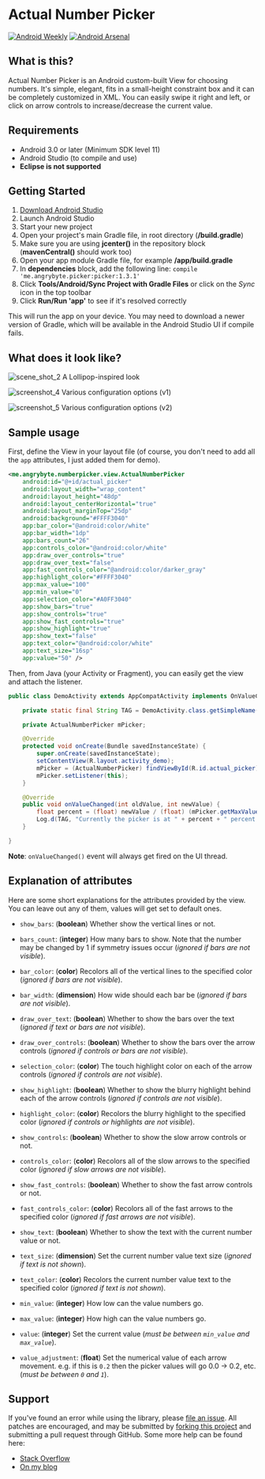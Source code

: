 Actual Number Picker
====================
[![Android Weekly](https://img.shields.io/badge/Android%20Weekly-185-blue.svg)](http://androidweekly.net/issues/issue-185)
[![Android Arsenal](https://img.shields.io/badge/Android%20Arsenal-Actual%20Number%20Picker-brightgreen.svg?style=flat)](http://android-arsenal.com/details/1/3415)

What is this?
-------------
Actual Number Picker is an Android custom-built View for choosing numbers. 
It's simple, elegant, fits in a small-height constraint box and it can be completely customized in XML.
You can easily swipe it right and left, or click on arrow controls to increase/decrease the current value.

Requirements
------------
- Android 3.0 or later (Minimum SDK level 11)
- Android Studio (to compile and use)
- **Eclipse is not supported**

Getting Started
---------------
1. [Download Android Studio](http://developer.android.com/sdk/index.html)
1. Launch Android Studio
1. Start your new project
1. Open your project's main Gradle file, in root directory (**/build.gradle**)
1. Make sure you are using **jcenter()** in the repository block (**mavenCentral()** should work too)
1. Open your app module Gradle file, for example **/app/build.gradle**
1. In **dependencies** block, add the following line: `compile 'me.angrybyte.picker:picker:1.3.1'`
1. Click **Tools/Android/Sync Project with Gradle Files** or click on the *Sync* icon in the top toolbar
1. Click **Run/Run 'app'** to see if it's resolved correctly

This will run the app on your device. You may need to download a newer version of Gradle, which will be available in the Android Studio UI if compile fails.

What does it look like?
----------------------
![scene_shot_2](https://raw.githubusercontent.com/milosmns/actual-number-picker/master/assets/Imagery_3.png)
A Lollipop-inspired look

![screenshot_4](https://raw.githubusercontent.com/milosmns/actual-number-picker/master/assets/Imagery_4.png)
Various configuration options (v1)

![screenshot_5](https://raw.githubusercontent.com/milosmns/actual-number-picker/master/assets/Imagery_5.png)
Various configuration options (v2)

Sample usage
------------
First, define the View in your layout file (of course, you don't need to add all the `app` attributes, I just added them for demo).

```xml
<me.angrybyte.numberpicker.view.ActualNumberPicker
    android:id="@+id/actual_picker"
    android:layout_width="wrap_content"
    android:layout_height="48dp"
    android:layout_centerHorizontal="true"
    android:layout_marginTop="25dp"
    android:background="#FFFF3040"
    app:bar_color="@android:color/white"
    app:bar_width="1dp"
    app:bars_count="26"
    app:controls_color="@android:color/white"
    app:draw_over_controls="true"
    app:draw_over_text="false"
    app:fast_controls_color="@android:color/darker_gray"
    app:highlight_color="#FFFF3040"
    app:max_value="100"
    app:min_value="0"
    app:selection_color="#A0FF3040"
    app:show_bars="true"
    app:show_controls="true"
    app:show_fast_controls="true"
    app:show_highlight="true"
    app:show_text="false"
    app:text_color="@android:color/white"
    app:text_size="16sp"
    app:value="50" />
```

Then, from Java (your Activity or Fragment), you can easily get the view and attach the listener.
```java
public class DemoActivity extends AppCompatActivity implements OnValueChangeListener {

    private static final String TAG = DemoActivity.class.getSimpleName();

    private ActualNumberPicker mPicker;

    @Override
    protected void onCreate(Bundle savedInstanceState) {
        super.onCreate(savedInstanceState);
        setContentView(R.layout.activity_demo);
        mPicker = (ActualNumberPicker) findViewById(R.id.actual_picker);
        mPicker.setListener(this);
    }

    @Override
    public void onValueChanged(int oldValue, int newValue) {
        float percent = (float) newValue / (float) (mPicker.getMaxValue() - mPicker.getMinValue());
        Log.d(TAG, "Currently the picker is at " + percent + " percent.");
    }

}
```
**Note**: `onValueChanged()` event will always get fired on the UI thread.

Explanation of attributes
-------------------------
Here are some short explanations for the attributes provided by the view. You can leave out any of them, values will get set to default ones.

- `show_bars`: (**boolean**) Whether show the vertical lines or not.
- `bars_count`: (**integer**) How many bars to show. Note that the number may be changed by 1 if symmetry issues occur (*ignored if bars are not visible*).
- `bar_color`: (**color**) Recolors all of the vertical lines to the specified color (*ignored if bars are not visible*).
- `bar_width`: (**dimension**) How wide should each bar be (*ignored if bars are not visible*).
- `draw_over_text`: (**boolean**) Whether to show the bars over the text (*ignored if text or bars are not visible*).
- `draw_over_controls`: (**boolean**) Whether to show the bars over the arrow controls (*ignored if controls or bars are not visible*).

- `selection_color`: (**color**) The touch highlight color on each of the arrow controls (*ignored if controls are not visible*).

- `show_highlight`: (**boolean**) Whether to show the blurry highlight behind each of the arrow controls (*ignored if controls are not visible*).
- `highlight_color`: (**color**) Recolors the blurry highlight to the specified color (*ignored if controls or highlights are not visible*).

- `show_controls`: (**boolean**) Whether to show the slow arrow controls or not.
- `controls_color`: (**color**) Recolors all of the slow arrows to the specified color (*ignored if slow arrows are not visible*).

- `show_fast_controls`: (**boolean**) Whether to show the fast arrow controls or not.
- `fast_controls_color`: (**color**) Recolors all of the fast arrows to the specified color (*ignored if fast arrows are not visible*).

- `show_text`: (**boolean**) Whether to show the text with the current number value or not.
- `text_size`: (**dimension**) Set the current number value text size (*ignored if text is not shown*).
- `text_color`: (**color**) Recolors the current number value text to the specified color (*ignored if text is not shown*).

- `min_value`: (**integer**) How low can the value numbers go.
- `max_value`: (**integer**) How high can the value numbers go.
- `value`: (**integer**) Set the current value (*must be between `min_value` and `max_value`*).
- `value_adjustment`: (**float**) Set the numerical value of each arrow movement. e.g. if this is `0.2` then the picker values will go 0.0 -> 0.2, etc. (*must be between `0` and `1`*).

Support
-------
If you've found an error while using the library, please [file an issue](https://github.com/milosmns/actual-number-picker/issues/new).
All patches are encouraged, and may be submitted by [forking this project](https://github.com/milosmns/actual-number-picker/fork) and
submitting a pull request through GitHub.
Some more help can be found here:
- [Stack Overflow](http://stackoverflow.com/questions/tagged/actual-number-picker)
- [On my blog](http://angrybyte.me)
